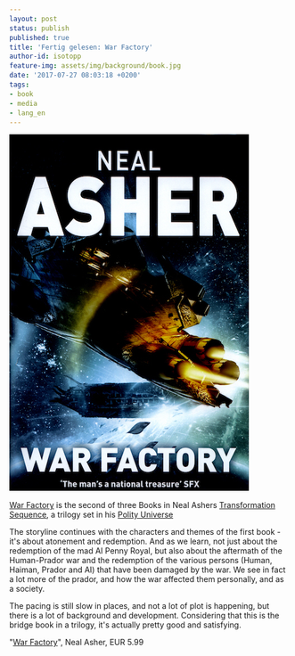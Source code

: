 ```yaml
---
layout: post
status: publish
published: true
title: 'Fertig gelesen: War Factory'
author-id: isotopp
feature-img: assets/img/background/book.jpg
date: '2017-07-27 08:03:18 +0200'
tags:
- book
- media
- lang_en
---
```

[![](/uploads/2017/07/war-factory.jpg)](https://www.amazon.de/War-Factory-Transformation-Book-English-ebook/dp/B018XV0AFW)

[War Factory](https://www.amazon.de/War-Factory-Transformation-Book-English-ebook/dp/B018XV0AFW)
is the second of three Books in Neal Ashers 
[Transformation Sequence](https://www.amazon.de/gp/product/B0725J2WXN/ref=series_rw_dp_sw),
a trilogy set in his [Polity Universe](https://plus.google.com/+KristianK%C3%B6hntopp/posts/iAxsVw1j9WZ)

The storyline continues with the characters and themes of the first book -
it's about atonement and redemption. And as we learn, not just about the
redemption of the mad AI Penny Royal, but also about the aftermath of the
Human-Prador war and the redemption of the various persons (Human, Haiman,
Prador and AI) that have been damaged by the war. We see in fact a lot more
of the prador, and how the war affected them personally, and as a society.

The pacing is still slow in places, and not a lot of plot is happening, but
there is a lot of background and development. Considering that this is the
bridge book in a trilogy, it's actually pretty good and satisfying. 

"[War Factory](https://www.amazon.de/dp/B018XV0AFW)", Neal Asher, EUR 5.99
